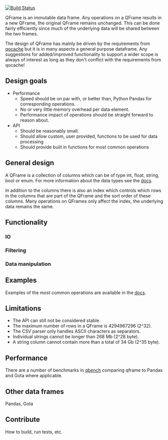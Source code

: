 [![Build Status](https://travis-ci.org/tobgu/qframe.png)](https://travis-ci.org/tobgu/qframe)

QFrame is an immutable data frame. Any operations on a QFrame results in
a new QFrame, the original QFrame remains unchanged. This can be done
fairly efficiently since much of the underlying data will be shared
between the two frames.

The design of QFrame has mainly be driven by the requirements from
[qocache](https://github.com/tobgu/qocache) but it is in many aspects
a general purpose dataframe. Any suggestions for added/improved
functionality to support a wider scope is always of interest as long
as they don't conflict with the requirements from qocache!

## Design goals
* Performance
  - Speed should be on par with, or better than, Python Pandas for corresponding operations.
  - No or very little memory overhead per data element.
  - Performance impact of operations should be straight forward to reason about.
* API
  - Should be reasonably small.
  - Should allow custom, user provided, functions to be used for data processing
  - Should provide built in functions for most common operations

## General design
A QFrame is a collection of columns which can be of type int, float,
string, bool or enum. For more information about the data types see the
[docs](https://godoc.org/github.com/tobgu/qframe).

In addition to the columns there is also an index which controls
which rows in the columns that are part of the QFrame and the
sort order of these columns.
Many operations on QFrames only affect the index, the underlying
data remains the same.

## Functionality

### IO

### Filtering

### Data manipulation

## Examples
Examples of the most common operations are available in the
[docs](https://godoc.org/github.com/tobgu/qframe).

## Limitations
* The API can still not be considered stable.
* The maximum number of rows in a QFrame is 4294967296 (2^32).
* The CSV parser only handles ASCII characters as separators.
* Individual strings cannot be longer than 268 Mb (2^28 byte).
* A string column cannot contain more than a total of 34 Gb (2^35 byte).

## Performance
There are a number of benchmarks in [qbench](https://godoc.org/github.com/tobgu/qframe)
comparing qframe to Pandas and Gota where applicable.

## Other data frames
Pandas, Gota

## Contribute
How to build, run tests, etc.